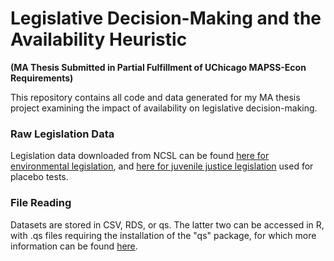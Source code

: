 # Legislative Decision-Making and the Availability Heuristic
**(MA Thesis Submitted in Partial Fulfillment of UChicago MAPSS-Econ Requirements)**

This repository contains all code and data generated for my MA thesis project examining the impact of availability on legislative decision-making. 

### Raw Legislation Data
Legislation data downloaded from NCSL can be found [here for environmental legislation](https://drive.google.com/drive/folders/1GHiutv3FSdHzsZCFZUTeIJZ-5ISjtQMP?usp=sharing), and [here for juvenile justice legislation](https://drive.google.com/drive/folders/1esZd_LXSc0MzOuAMdcLtDOaI56CgLhwj?usp=sharing) used for placebo tests.


### File Reading
Datasets are stored in CSV, RDS, or qs. The latter two can be accessed in R, with .qs files requiring the installation of the "qs" package, for which more information can be found [here](https://www.rdocumentation.org/packages/qs/versions/0.12). 
